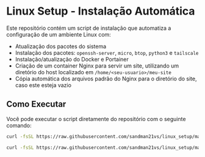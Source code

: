 # Linux Setup - Instalação Automática

Este repositório contém um script de instalação que automatiza a configuração de um ambiente Linux com:

- Atualização dos pacotes do sistema  
- Instalação dos pacotes: `openssh-server`, `micro`, `btop`, `python3` e `tailscale`  
- Instalação/atualização do Docker e Portainer  
- Criação de um container Nginx para servir um site, utilizando um diretório do host localizado em `/home/<seu-usuario>/meu-site`  
- Cópia automática dos arquivos padrão do Nginx para o diretório do site, caso este esteja vazio

## Como Executar

Você pode executar o script diretamente do repositório com o seguinte comando:

```bash
curl -fsSL https://raw.githubusercontent.com/sandman21vs/linux_setup/main/install.sh -o /tmp/install.sh && sudo bash /tmp/install.sh

````
```bash
curl -fsSL https://raw.githubusercontent.com/sandman21vs/linux_setup/main/meu-site/deploy.sh -o /tmp/deploy.sh && sudo bash /tmp/deploy.sh
